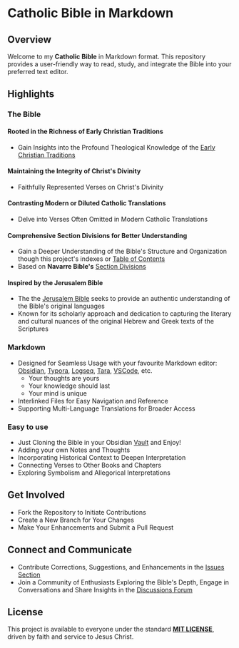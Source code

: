 # Catholic Bible in Markdown

## Overview

Welcome to my **Catholic Bible** in Markdown format. This repository provides a user-friendly way to read, study, and integrate the Bible into your preferred text editor.

## Highlights

### The Bible

#### Rooted in the Richness of Early Christian Traditions
  - Gain Insights into the Profound Theological Knowledge of the [Early Christian Traditions](https://en.wikipedia.org/wiki/Early_Christianity)

#### Maintaining the Integrity of Christ's Divinity
  - Faithfully Represented Verses on Christ's Divinity

#### Contrasting Modern or Diluted Catholic Translations
  - Delve into Verses Often Omitted in Modern Catholic Translations

#### Comprehensive Section Divisions for Better Understanding
  - Gain a Deeper Understanding of the Bible's Structure and Organization though this project's indexes or [Table of Contents](https://github.com/jesuserro/CatholicBible/blob/main/en/Jn/Jn-index.md)
  - Based on **Navarre Bible's** [Section Divisions](https://opusdei.org/es-es/article/biblia-digital-universidad-de-navarra/)

#### Inspired by the Jerusalem Bible
  - The the [Jerusalem Bible](https://en.wikipedia.org/wiki/Jerusalem_Bible) seeks to provide an authentic understanding of the Bible's original languages
  - Known for its scholarly approach and dedication to capturing the literary and cultural nuances of the original Hebrew and Greek texts of the Scriptures 
  

### Markdown

- Designed for Seamless Usage with your favourite Markdown editor: [Obsidian](https://obsidian.md/), [Typora](https://typora.io/), [Logseq](https://logseq.com/), [Tara](https://tara-notes.com/), [VSCode](https://code.visualstudio.com/), etc.
  - Your thoughts are yours
  - Your knowledge should last
  - Your mind is unique
- Interlinked Files for Easy Navigation and Reference
- Supporting Multi-Language Translations for Broader Access

### Easy to use
- Just Cloning the Bible in your Obsidian [Vault](https://help.obsidian.md/Getting+started/Create+a+vault) and Enjoy!
- Adding your own Notes and Thoughts
- Incorporating Historical Context to Deepen Interpretation
- Connecting Verses to Other Books and Chapters
- Exploring Symbolism and Allegorical Interpretations
  
## Get Involved

- Fork the Repository to Initiate Contributions
- Create a New Branch for Your Changes
- Make Your Enhancements and Submit a Pull Request

## Connect and Communicate

- Contribute Corrections, Suggestions, and Enhancements in the [Issues Section](https://github.com/jesuserro/CatholicBible/issues)
- Join a Community of Enthusiasts Exploring the Bible's Depth, Engage in Conversations and Share Insights in the [Discussions Forum](https://github.com/jesuserro/CatholicBible/discussions)

## License
This project is available to everyone under the standard **[MIT LICENSE](LICENSE)**, driven by faith and service to Jesus Christ.

